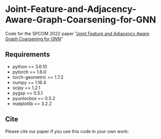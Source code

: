 # Joint-Feature-and-Adjacency-Aware-Graph-Coarsening-for-GNN
Code for the SPCOM 2022 paper "[Joint Feature and Adjacency Aware Graph Coarsening for GNN](insert_link)"

## Requirements
* python == 3.6.10
* pytorch == 1.6.0
* torch-geometric == 1.7.2
* numpy == 1.16.4
* scipy == 1.2.1
* pygsp == 0.5.1
* pyunlocbox == 0.5.2
* matplotlib == 3.2.2

## Cite

Please cite our paper if you use this code in your own work:

```
```
